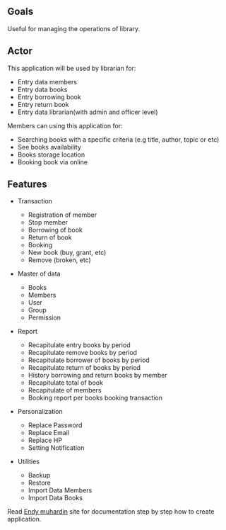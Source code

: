 
## Goals
Useful for managing the operations of library.

## Actor
This application will be used by librarian for:
- Entry data members
- Entry data books
- Entry borrowing book
- Entry return book
- Entry data librarian(with admin and officer level)

Members can using this application for:
- Searching books with a specific criteria (e.g title, author, topic or etc)
- See books availability 
- Books storage location
- Booking book via online

## Features
- Transaction

    - Registration of member
    - Stop member
    - Borrowing of book
    - Return of book
    - Booking
    - New book (buy, grant, etc)
    - Remove (broken, etc)

- Master of data

    - Books
    - Members
    - User
    - Group
    - Permission

- Report

    - Recapitulate entry books by period
    - Recapitulate remove books by period
    - Recapitulate borrower of books by period
    - Recapitulate return of books by period
    - History borrowing and return books by member
    - Recapitulate total of book
    - Recapitulate of members
	- Booking report per books booking transaction

- Personalization

    - Replace Password
    - Replace Email
    - Replace HP
    - Setting Notification

- Utilities

    - Backup
    - Restore
    - Import Data Members
    - Import Data Books

Read [Endy muhardin](http://software.endy.muhardin.com/manajemen/tahapan-membuat-aplikasi/) site for documentation step by step how to create application.

